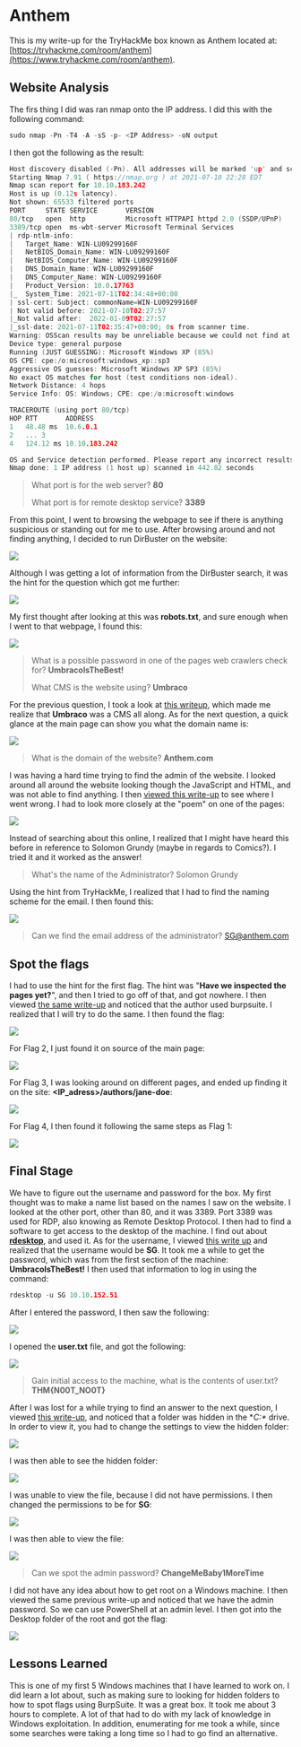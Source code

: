 # Anthem

This is my write-up for the TryHackMe box known as Anthem located at: [https://tryhackme.com/room/anthem](https://www.tryhackme.com/room/anthem). 

## Website Analysis

The firs thing I did was ran nmap onto the IP address. I did this with the following command:

```c
sudo nmap -Pn -T4 -A -sS -p- <IP Address> -oN output
```

I then got the following as the result:

```c
Host discovery disabled (-Pn). All addresses will be marked 'up' and scan times will be slower.
Starting Nmap 7.91 ( https://nmap.org ) at 2021-07-10 22:28 EDT
Nmap scan report for 10.10.183.242
Host is up (0.12s latency).
Not shown: 65533 filtered ports
PORT     STATE SERVICE       VERSION
80/tcp   open  http          Microsoft HTTPAPI httpd 2.0 (SSDP/UPnP)
3389/tcp open  ms-wbt-server Microsoft Terminal Services
| rdp-ntlm-info: 
|   Target_Name: WIN-LU09299160F
|   NetBIOS_Domain_Name: WIN-LU09299160F
|   NetBIOS_Computer_Name: WIN-LU09299160F
|   DNS_Domain_Name: WIN-LU09299160F
|   DNS_Computer_Name: WIN-LU09299160F
|   Product_Version: 10.0.17763
|_  System_Time: 2021-07-11T02:34:48+00:00
| ssl-cert: Subject: commonName=WIN-LU09299160F
| Not valid before: 2021-07-10T02:27:57
|_Not valid after:  2022-01-09T02:27:57
|_ssl-date: 2021-07-11T02:35:47+00:00; 0s from scanner time.
Warning: OSScan results may be unreliable because we could not find at least 1 open and 1 closed port
Device type: general purpose
Running (JUST GUESSING): Microsoft Windows XP (85%)
OS CPE: cpe:/o:microsoft:windows_xp::sp3
Aggressive OS guesses: Microsoft Windows XP SP3 (85%)
No exact OS matches for host (test conditions non-ideal).
Network Distance: 4 hops
Service Info: OS: Windows; CPE: cpe:/o:microsoft:windows

TRACEROUTE (using port 80/tcp)
HOP RTT       ADDRESS
1   48.48 ms  10.6.0.1
2   ... 3
4   124.12 ms 10.10.183.242

OS and Service detection performed. Please report any incorrect results at https://nmap.org/submit/ .
Nmap done: 1 IP address (1 host up) scanned in 442.82 seconds
```

> What port is for the web server? **80**
>
> What port is for remote desktop service? **3389**

From this point, I went to browsing the webpage to see if there is anything suspicious or standing out for me to use. After browsing around and not finding anything, I decided to run DirBuster on the website:

![](../../.gitbook/assets/image%20%28113%29.png)

Although I was getting a lot of information from the DirBuster search, it was the hint for the question which got me further:

![](../../.gitbook/assets/image%20%28116%29.png)

My first thought after looking at this was **robots.txt**, and sure enough when I went to that webpage, I found this:

![](../../.gitbook/assets/image%20%28114%29.png)

> What is a possible password in one of the pages web crawlers check for? **UmbracoIsTheBest!**
>
> What CMS is the website using? **Umbraco**

For the previous question, I took a look at [this writeup](https://apjone.uk/anthem-tryhackme-write-up/), which made me realize that **Umbraco** was a CMS all along. As for the next question, a quick glance at the main page can show you what the domain name is:

![](../../.gitbook/assets/image%20%28115%29.png)

> What is the domain of the website? **Anthem.com**

I was having a hard time trying to find the admin of the website. I looked around all around the website looking though the JavaScript and HTML, and was not able to find anything. I then [viewed this write-up](https://swafox.com/anthem/) to see where I went wrong. I had to look more closely at the "poem" on one of the pages:

![](../../.gitbook/assets/image%20%28145%29.png)

Instead of searching about this online, I realized that I might have heard this before in reference to Solomon Grundy \(maybe in regards to Comics?\). I tried it and it worked as the answer!

> What's the name of the Administrator? Solomon Grundy

Using the hint from TryHackMe, I realized that I had to find the naming scheme for the email. I then found this:

![](../../.gitbook/assets/image%20%28141%29.png)

> Can we find the email address of the administrator? SG@anthem.com

## Spot the flags

I had to use the hint for the first flag. The hint was "**Have we inspected the pages yet?**", and then I tried to go off of that, and got nowhere. I then viewed [the same write-up](https://swafox.com/anthem/) and noticed that the author used burpsuite. I realized that I will try to do the same. I then found the flag:

![](../../.gitbook/assets/image%20%28138%29.png)

For Flag 2, I just found it on source of the main page:

![](../../.gitbook/assets/image%20%28147%29.png)

For Flag 3, I was looking around on different pages, and ended up finding it on the site: **&lt;IP\_adress&gt;/authors/jane-doe**:

![](../../.gitbook/assets/image%20%28136%29.png)

For Flag 4, I then found it following the same steps as Flag 1:

![](../../.gitbook/assets/image%20%28142%29.png)

## Final Stage

We have to figure out the username and password for the box. My first thought was to make a name list based on the names I saw on the website. I looked at the other port, other than 80, and it was 3389. Port 3389 was used for RDP, also knowing as Remote Desktop Protocol. I then had to find a software to get access to the desktop of the machine. I find out about [**rdesktop**](http://www.rdesktop.org/), and used it. As for the username, I viewed [this write up](https://pencer.io/ctf/ctf-thm-anthem/#task-3---final-stage) and realized that the username would be **SG**. It took me a while to get the password, which was from the first section of the machine: **UmbracoIsTheBest!** I then used that information to log in using the command:

```c
rdesktop -u SG 10.10.152.51
```

After I entered the password, I then saw the following:

![](../../.gitbook/assets/image%20%28140%29.png)

I opened the **user.txt** file, and got the following:

![](../../.gitbook/assets/image%20%28146%29.png)

> Gain initial access to the machine, what is the contents of user.txt? **THM{N00T\_NO0T}**

After I was lost for a while trying to find an answer to the next question, I viewed [this write-up](https://pencer.io/ctf/ctf-thm-anthem/), and noticed that a folder was hidden in the **C:\** drive. In order to view it, you had to change the settings to view the hidden folder:

![](../../.gitbook/assets/image%20%28148%29.png)

I was then able to see the hidden folder:

![](../../.gitbook/assets/image%20%28139%29.png)

I was unable to view the file, because I did not have permissions. I then changed the permissions to be for **SG**:

![](../../.gitbook/assets/image%20%28144%29.png)

I was then able to view the file:

![](../../.gitbook/assets/image%20%28143%29.png)

> Can we spot the admin password? **ChangeMeBaby1MoreTime**

I did not have any idea about how to get root on a Windows machine. I then viewed the same previous write-up and noticed that we have the admin password. So we can use PowerShell at an admin level. I then got into the Desktop folder of the root and got the flag:

![](../../.gitbook/assets/image%20%28149%29.png)

## Lessons Learned

This is one of my first 5 Windows machines that I have learned to work on. I did learn a lot about, such as making sure to looking for hidden folders to how to spot flags using BurpSuite. It was a great box. It took me about 3 hours to complete. A lot of that had to do with my lack of knowledge in Windows exploitation. In addition, enumerating for me took a while, since some searches were taking a long time so I had to go find an alternative.



